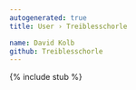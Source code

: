 ```yaml
---
autogenerated: true
title: User › Treiblesschorle

name: David Kolb
github: Treiblesschorle
---
```


{% include stub %}
